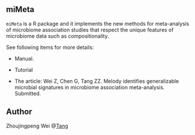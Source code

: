 ## miMeta

`miMeta` is a R package and it implements the new methods for meta-analysis of microbiome association studies that respect the unique features of microbiome data such as compositionality.

See following items for more details:

* Manual.

* Tutorial

* The article: Wei Z, Chen G, Tang ZZ. Melody identifies generalizable microbial signatures in microbiome association meta-analysis. Submitted.

## Author

Zhoujingpeng Wei @[Tang](https://tangzheng1.github.io/tanglab/)


